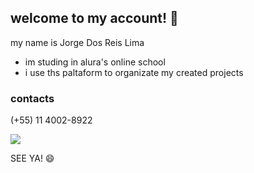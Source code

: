 ## welcome to my account! 👋

my name is Jorge Dos Reis Lima

- im studing in alura's online school
- i use ths paltaform to organizate my created projects

### contacts

(+55) 11 4002-8922 

![](https://tenor.com/dDsEtS4sSYO.gif)

SEE YA! 😄
